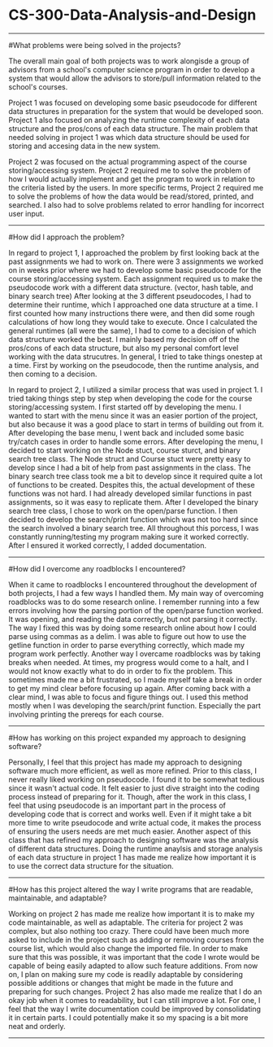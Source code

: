 # CS-300-Data-Analysis-and-Design

----------------------------------------------------------------------------------------------------------------------------------------------------------------------

#What problems were being solved in the projects?

The overall main goal of both projects was to work alongisde a group of advisors from a school's computer science program in order to develop a system that would allow the advisors to store/pull information related to the school's courses. 

Project 1 was focused on developing some basic pseudocode for different data structures in preparation for the system that would be developed soon. Project 1 also focused on analyzing the runtime complexity of each data structure and the pros/cons of each data structure. The main problem that needed solving in project 1 was which data structure should be used for storing and accesing data in the new system.

Project 2 was focused on the actual programming aspect of the course storing/accessing system. Project 2 required me to solve the problem of how I would actually implement and get the program to work in relation to the criteria listed by the users. In more specific terms, Project 2 required me to solve the problems of how the data would be read/stored, printed, and searched. I also had to solve problems related to error handling for incorrect user input.

----------------------------------------------------------------------------------------------------------------------------------------------------------------------

#How did I approach the problem?

In regard to project 1, I approached the problem by first looking back at the past assignments we had to work on. There were 3 assignments we worked on in weeks prior where we had to develop some basic pseudocode for the course storing/accessing system. Each assignment required us to make the pseudocode work with a different data structure. (vector, hash table, and binary search tree) After looking at the 3 different pseudocodes, I had to determine their runtime, which I approached one data structure at a time. I first counted how many instructions there were, and then did some rough calculations of how long they would take to execute. Once I calculated the general runtimes (all were the same), I had to come to a decision of which data structure worked the best. I mainly based my decision off of the pros/cons of each data structure, but also my personal comfort level working with the data strucutres. In general, I tried to take things onestep at a time. First by working on the pseudocode, then the runtime analysis, and then coming to a decision.

In regard to project 2, I utilized a similar process that was used in project 1. I tried taking things step by step when developing the code for the course storing/accessing system. I first started off by developing the menu. I wanted to start with the menu since it was an easier portion of the project, but also because it was a good place to start in terms of building out from it. After developing the base menu, I went back and included some basic try/catch cases in order to handle some errors. After developing the menu, I decided to start working on the Node stuct, course sturct, and binary search tree class. The Node struct and Course stuct were pretty easy to develop since I had a bit of help from past assignments in the class. The binary search tree class took me a bit to develop since it required quite a lot of functions to be created. Despites this, the actual development of these functions was not hard. I had already developed similar functions in past assignments, so it was easy to replicate them. After I developed the binary search tree class, I chose to work on the open/parse function. I then decided to develop the search/print function which was not too hard since the search involved a binary search tree. All throughout this porcess, I was constantly running/testing my program making sure it worked correctly. After I ensured it worked correctly, I added documentation.

----------------------------------------------------------------------------------------------------------------------------------------------------------------------

#How did I overcome any roadblocks I encountered?

When it came to roadblocks I encountered throughout the development of both projects, I had a few ways I handled them. My main way of overcoming roadblocks was to do some research online. I remember running into a few errors involving how the parsing portion of the open/parse function worked. It was opening, and reading the data correctly, but not parsing it correctly. The way I fixed this was by doing some research online about how I could parse using commas as a delim. I was able to figure out how to use the getline function in order to parse everything correctly, which made my program work perfectly. Another way I overcame roadblocks was by taking breaks when needed. At times, my progress would come to a halt, and I would not know exactly what to do in order to fix the problem. This sometimes made me a bit frustrated, so I made myself take a break in order to get my mind clear before focusing up again. After coming back with a clear mind, I was able to focus and figure things out. I used this method mostly when I was developing the search/print function. Especially the part involving printing the prereqs for each course.

----------------------------------------------------------------------------------------------------------------------------------------------------------------------

#How has working on this project expanded my approach to designing software?

Personally, I feel that this project has made my approach to designing software much more efficient, as well as more refined. Prior to this class, I never really liked working on pseudocode. I found it to be somewhat tedious since it wasn't actual code. It felt easier to just dive straight into the coding process instead of preparing for it. Though, after the work in this class, I feel that using pseudocode is an important part in the process of developing code that is correct and works well. Even if it might take a bit more time to write pseudocode and write actual code, it makes the process of ensuring the users needs are met much easier. Another aspect of this class that has refined my approach to designing software was the analysis of different data structures. Doing the runtime anaylsis and storage analysis of each data structure in project 1 has made me realize how important it is to use the correct data structure for the situation.

----------------------------------------------------------------------------------------------------------------------------------------------------------------------

#How has this project altered the way I write programs that are readable, maintainable, and adaptable?

Working on project 2 has made me realize how important it is to make my code maintainable, as well as adaptable. The criteria for project 2 was complex, but also nothing too crazy. There could have been much more asked to include in the project such as adding or removing courses from the course list, which would also change the imported file. In order to make sure that this was possible, it was important that the code I wrote would be capable of being easily adapted to allow such feature additions. From now on, I plan on making sure my code is readily adaptable by considering possible additions or changes that might be made in the future and preparing for such changes. Project 2 has also made me realize that I do an okay job when it comes to readability, but I can still improve a lot. For one, I feel that the way I write documentation could be improved by consolidating it in certain parts. I could potentially make it so my spacing is a bit more neat and orderly.

----------------------------------------------------------------------------------------------------------------------------------------------------------------------
